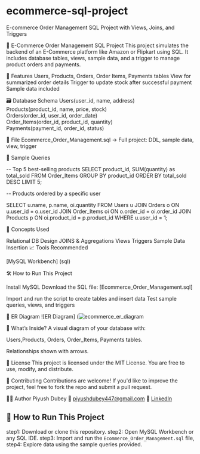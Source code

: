 # ecommerce-sql-project
E-commerce Order Management SQL Project with Views, Joins, and Triggers

🛒 E-Commerce Order Management SQL Project
This project simulates the backend of an E-Commerce platform like Amazon or Flipkart using SQL.
It includes database tables, views, sample data, and a trigger to manage product orders and payments.

📌 Features
Users, Products, Orders, Order Items, Payments tables
View for summarized order details
Trigger to update stock after successful payment
Sample data included

🗃️ Database Schema
Users(user_id, name, address)  
Products(product_id, name, price, stock)  
Orders(order_id, user_id, order_date)  
Order_Items(order_id, product_id, quantity)  
Payments(payment_id, order_id, status)

📁 File
Ecommerce_Order_Management.sql 
→ Full project: DDL, sample data, view, trigger

🧪 Sample Queries

-- Top 5 best-selling products
SELECT product_id, SUM(quantity) as total_sold
FROM Order_Items
GROUP BY product_id
ORDER BY total_sold DESC
LIMIT 5; 

-- Products ordered by a specific user

SELECT u.name, p.name, oi.quantity
FROM Users u
JOIN Orders o ON u.user_id = o.user_id
JOIN Order_Items oi ON o.order_id = oi.order_id
JOIN Products p ON oi.product_id = p.product_id
WHERE u.user_id = 1;

🧠 Concepts Used

Relational DB Design
JOINS & Aggregations
Views
Triggers
Sample Data Insertion
📈 Tools Recommended

[MySQL Workbench] (sql)


🛠️ How to Run This Project

Install MySQL
Download the SQL file: [Ecommerce_Order_Management.sql]

Import and run the script to create tables and insert data
Test sample queries, views, and triggers

🧩 ER Diagram
![ER Diagram]
(![ecommerce_er_diagram](https://github.com/user-attachments/assets/84e7a763-b618-4439-991e-161279f1d071)

📁 What’s Inside?
A visual diagram of your database with:

Users,Products, Orders, Order_Items, Payments tables.

Relationships shown with arrows.

📄 License
This project is licensed under the MIT License. You are free to use, modify, and distribute.

🤝 Contributing
Contributions are welcome! If you'd like to improve the project, feel free to fork the repo and submit a pull request.

🙋‍♂️ Author
Piyush Dubey
📧 piyushdubey447@gmail.com
🔗 [LinkedIn](https://www.linkedin.com/in/piyush-dubey-70183429a)

## 🚀 How to Run This Project

step1: Download or clone this repository.
step2: Open MySQL Workbench or any SQL IDE.
step3: Import and run the `Ecommerce_Order_Management.sql` file,
step4: Explore data using the sample queries provided.

